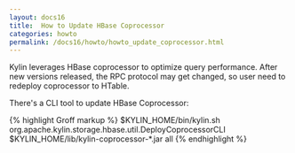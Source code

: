 ```yaml
---
layout: docs16
title:  How to Update HBase Coprocessor
categories: howto
permalink: /docs16/howto/howto_update_coprocessor.html
---
```


Kylin leverages HBase coprocessor to optimize query performance. After new versions released, the RPC protocol may get changed, so user need to redeploy coprocessor to HTable.

There's a CLI tool to update HBase Coprocessor:

{% highlight Groff markup %}
$KYLIN_HOME/bin/kylin.sh org.apache.kylin.storage.hbase.util.DeployCoprocessorCLI $KYLIN_HOME/lib/kylin-coprocessor-*.jar all
{% endhighlight %}
